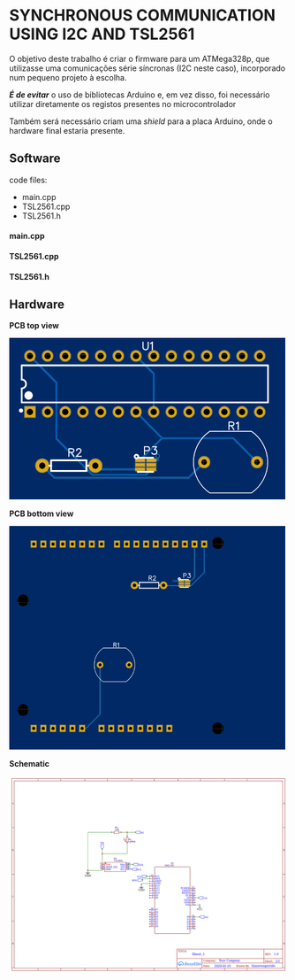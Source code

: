 # SYNCHRONOUS COMMUNICATION USING I2C AND TSL2561

O objetivo deste trabalho é criar o firmware para um ATMega328p, que utilizasse uma comunicações série síncronas (I2C neste caso), incorporado num pequeno projeto à escolha. 

***É de evitar*** o uso de bibliotecas Arduino e, em vez disso, foi necessário utilizar diretamente os registos presentes no microcontrolador

Também será necessário criam uma *shield* para a placa Arduino, onde o hardware final estaria presente.


## Software

code files:
  - main.cpp
  - TSL2561.cpp
  - TSL2561.h
  
#### main.cpp

#### TSL2561.cpp

#### TSL2561.h
  

## Hardware

**PCB top view**

<img src=https://github.com/bgarrido7/feup-sele/blob/master/Final%20Project/sync_t4_b10/images/pcb_top.png width=500>

**PCB bottom view**

<img src=https://github.com/bgarrido7/feup-sele/blob/master/Final%20Project/sync_t4_b10/images/pcb_bottom.png width=500>


**Schematic**

<img src=https://github.com/bgarrido7/feup-sele/blob/master/Final%20Project/sync_t4_b10/images/schematic.png width=800>
